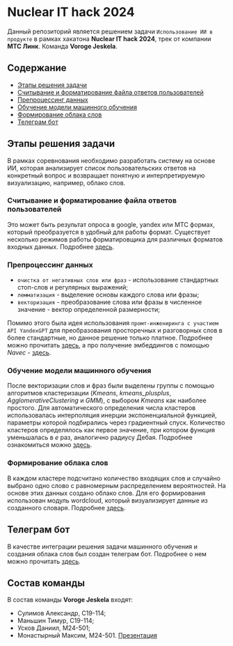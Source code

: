 # Nuclear IT hack 2024

Данный репозиторий является решением задачи ```Использование ИИ в продукте``` в рамках хакатона __Nuclear IT hack 2024__, трек от компании __MTC Линк__. Команда __Voroge Jeskela__.

## Содержание

- [Этапы решения задачи](#этапы-решения-задачи)
- [Считывание и форматирование файла ответов пользователей](#считывание-и-форматирование-файла-ответов-пользователей)
- [Препроцессинг данных](#препроцессинг-данных)
- [Обучение модели машинного обучения](#обучение-модели-машинного-обучения)
- [Формирование облака слов](#формирование-облака-слов)
- [Телеграм бот](#телеграм-бот)

## Этапы решения задачи

В рамках соревнования необходимо разработать систему на основе ИИ, которая анализирует список пользовательских ответов на конкретный вопрос и возвращает понятную и интерпретируемую визуализацию, например, облако слов.

### Считывание и форматирование файла ответов пользователей 

Это может быть результат опроса в google, yandex или МТС формах, который преобразуется в удобный для работы формат. Существует несколько режимов работы форматировщика для различных форматов входных данных. Подробнее [здесь](read_data/README.md).

### Препроцессинг данных

- ```очистка от негативных слов или фраз``` - использование стандартных стоп-слов и регулярных выражений;
- ```лемматизация``` - выделение основы каждого слова или фразы;
- ```векторизация``` - преобразование слова или фразы в численное значение - вектор определенной размерности;

Помимо этого была идея использования ```промт-инжениринга с участием API YandexGPT``` для преобразования просторечных и разговорных слов в более стандартные, но данное решение только платное. Подробнее можно прочитать [здесь](preprocessing/README.md), а про получение эмбеддингов с помощью *Navec* - [здесь](Navec/README.md).
  
### Обучение модели машинного обучения

После векторизации слов и фраз были выделены группы с помощью алгоритмов кластеризации (*Kmeans*, *kmeans_plusplus*, *AgglomerativeClustering* и *GMM*), с выбором *Kmeans* как наиболее простого. Для автоматического определения числа кластеров использовалась интерполяция инерции экспоненциальной функцией, параметры которой подбирались через градиентный спуск. Количество кластеров определялось как первое значение, при котором функция уменьшалась в $e$ раз, аналогично радиусу Дебая. Подробнее ознакомиться можно [здесь](ml_models/README.md).
  
### Формирование облака слов

В каждом кластере подсчитано количество входящих слов и случайно выбрано одно слово с равномерным распределением вероятностей. На основе этих данных создано облако слов. Для его формирования использован модуль wordcloud, который визуализирует данные из созданного словаря. Подробнее [здесь](word_cloud/README.md).

## Телеграм бот

В качестве интеграции решения задачи машинного обучения и создания облака слов был создан телеграм бот. Подробнее о нем можно прочитать [здесь](./tg_bot/README.md).

## Состав команды

В состав команды __Voroge Jeskela__ входят:
  - Сулимов Александр, С19-114;
  - Маньшин Тимур, С19-114;
  - Усков Даниил, М24-501;
  - Монастырный Максим, М24-501.
[Презентация](https://docs.google.com/presentation/d/1mRKwMHFNUtkILhjpI5Q-0A1b2p32dU0TqDkY09PXuSI/edit#slide=id.p1)

